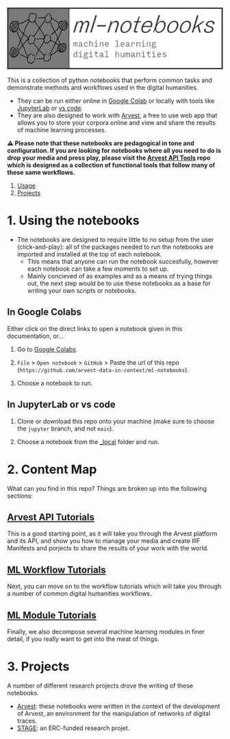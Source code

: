 ![ml-notebooks](https://raw.githubusercontent.com/arvest-data-in-context/ml-notebooks/refs/heads/main/docs/images/main-title-card.png)

This is a collection of python notebooks that perform common tasks and demonstrate methods and workflows used in the digital humanities. 
- They can be run either online in [Google Colab](https://colab.research.google.com/) or locally with tools like [JupyterLab](https://jupyter.org/) or [vs code](https://code.visualstudio.com/).
- They are also designed to work with [Arvest](https://arvest.app), a free to use web app that allows you to store your corpora online and view and share the results of machine learning processes.

**⚠️ Please note that these notebooks are pedagogical in tone and configuration. If you are looking for notebooks where all you need to do is drop your media and press play, please visit the [Arvest API Tools](https://github.com/arvest-data-in-context/arvest-api-tools) repo which is designed as a collection of functional tools that follow many of these same workflows.**

1. [Usage](#using-the-notebooks)
2. [Projects](#projects)

# 1. Using the notebooks

- The notebooks are designed to require little to no setup from the user (click-and-play): all of the packages needed to run the notebooks are imported and installed at the top of each notebook. 
    - This means that anyone can run the notebook succesfully, however each notebook can take a few moments to set up.
    - Mainly concieved of as examples and as a means of trying things out, the next step would be to use these notebooks as a base for writing your own scripts or notebooks.

## In Google Colabs

Either click on the direct links to open a notebook given in this documentation, or...

1. Go to [Google Colabs](https://colab.research.google.com/).

2. `File` > `Open notebook` > `GitHub` > Paste the url of this repo (`https://github.com/arvest-data-in-context/ml-notebooks`).

3. Choose a notebook to run.

## In JupyterLab or vs code

1. Clone or download this repo onto your machine (make sure to choose the `jupyter` branch, and not `main`).

2. Choose a notebook from the [_local](/_local/) folder and run.

# 2. Content Map

What can you find in this repo? Things are broken up into the following sections:

## [Arvest API Tutorials](/docs/arvest/README.md)
This is a good starting point, as it will take you through the Arvest platform and its API, and show you how to manage your media and create IIIF Manifests and porjects to share the results of your work with the world.

## [ML Workflow Tutorials](/docs/workflows/README.md)
Next, you can move on to the workflow tutorials which will take you through a number of common digital humanities workflows.

## [ML Module Tutorials](/docs/modules/README.md)
Finally, we also decompose several machine learning modules in finer detail, if you really want to get into the meat of things.

# 3. Projects

A number of different research projects drove the writing of these notebooks.

- [Arvest](https://arvest.app): these notebooks were written in the context of the development of Arvest, an environment for the manipulation of networks of digital traces.
- [STAGE](https://stage-to-data.huma-num.fr/): an ERC-funded research projet.